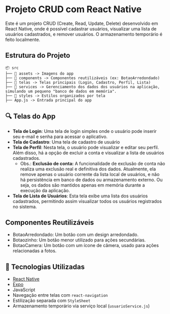 # Projeto CRUD com React Native

Este é um projeto CRUD (Create, Read, Update, Delete) desenvolvido em React Native, onde é possível cadastrar usuários, visualizar uma lista de usuários cadastrados, e remover usuários. O armazenamento temporário é feito localmente.

## Estrutura do Projeto
```
📦 src
├── 📁 assets -> Imagens do app
├── 📁 components -> Componentes reutilizáveis (ex: BotaoArredondado)
├── 📁 telas -> Telas principais (Login, Cadastro, Perfil, Lista)
├── 📁 services -> Gerenciamento dos dados dos usuários na aplicação, simulando um pequeno "banco de dados em memória".
├── 📁 styles -> Estilos organizados por tela
├── App.js -> Entrada principal do app
```

## 🔍 Telas do App

- **Tela de Login**: Uma tela de login simples onde o usuário pode inserir seu e-mail e senha para acessar o aplicativo.
- **Tela de Cadastro**: Uma tela de cadastro de usuário
- **Tela de Perfil**: Nesta tela, o usuário pode visualizar e editar seu perfil. Além disso, há a opção de excluir a conta e visualizar a lista de usuários cadastrados.
     - Obs.: **Exclusão de conta:** A funcionalidade de exclusão de conta não realiza uma exclusão real e definitiva dos dados. Atualmente, ela remove apenas o usuário corrente da lista local de usuários, e não há persistência em banco de dados ou armazenamento externo. Ou seja, os dados são mantidos apenas em memória durante a execução da aplicação.
- **Tela de Lista de Usuários**: Esta tela exibe uma lista dos usuários cadastrados, permitindo assim visualizar todos os usuários registrados no sistema.

      
## Componentes Reutilizáveis

  - BotaoArredondado: Um botão com um design arredondado.
  - Botaozinho: Um botão menor utilizado para ações secundárias.
  - BotaoCamera: Um botão com um ícone de câmera, usado para ações relacionadas a fotos.

## 🧠 Tecnologias Utilizadas

- [React Native](https://reactnative.dev/)
- [Expo](https://expo.dev/)
- JavaScript
- Navegação entre telas com `react-navigation`
- Estilização separada com `StyleSheet`
- Armazenamento temporário via serviço local (`usuarioService.js`)
